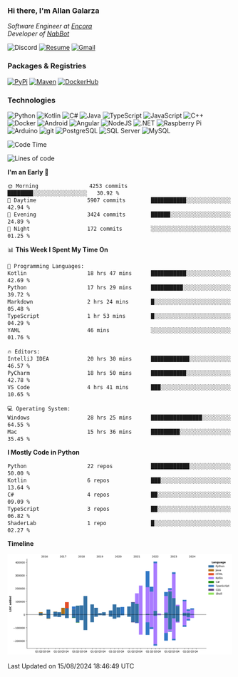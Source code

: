 ### Hi there, I'm Allan Galarza
*Software Engineer at [Encora](https://encora.com)*  
*Developer of [NabBot](https://nabbot.xyz)*

![Discord](https://img.shields.io/badge/galarzaa-5865F2?logo=discord&style=flat-square&logoColor=white)
[![Resume](https://img.shields.io/badge/Resume-000000?logo=github&style=flat-square&logoColor=white)](https://galarzaa90.github.io)
[![Gmail](https://img.shields.io/badge/Email-D14836?logo=gmail&style=flat-square&logoColor=white)](mailto:allan.galarza@gmail.com)

### Packages & Registries
[![PyPi](https://img.shields.io/badge/PyPi-3775A9?logo=pypi&style=flat-square&logoColor=white)](https://pypi.org/user/Galarzaa90/)
[![Maven](https://img.shields.io/badge/Maven-C71A36?logo=apache-maven&style=flat-square&logoColor=white)](https://central.sonatype.com/namespace/com.galarzaa)
[![DockerHub](https://img.shields.io/badge/DockerHub-2496ED?style=flat-square&logo=docker&logoColor=white)]([Docker-2496ED](https://hub.docker.com/u/galarzaa90))

### Technologies
![Python](https://img.shields.io/badge/Python-4B8BBE?style=flat-square&logo=python&logoColor=white)
![Kotlin](https://img.shields.io/badge/Kotlin-7F52FF?logo=kotlin&style=flat-square&logoColor=white)
![C#](https://img.shields.io/badge/C%23-690081?style=flat-square&logo=c-sharp&logoColor=white)
![Java](https://img.shields.io/badge/Java-007396?style=flat-square&logo=openjdk)
![TypeScript](https://img.shields.io/badge/TypeScript-3178C6?style=flat-square&logo=typescript&logoColor=white)
![JavaScript](https://img.shields.io/badge/JavaScript-F7DF1E?style=flat-square&logo=javascript&logoColor=white)
![C++](https://img.shields.io/badge/C%2B%2B-0180CD?style=flat-square&logo=c%2B%2B)
![Docker](https://img.shields.io/badge/Docker-2496ED?style=flat-square&logo=docker&logoColor=white)
![Android](https://img.shields.io/badge/Android-3DDC84?style=flat-square&logo=android&logoColor=white)
![Angular](https://img.shields.io/badge/Angular-DD0031?style=flat-square&logo=angular)
![NodeJS](https://img.shields.io/badge/NodeJS-3C873A?style=flat-square&logo=node.js&logoColor=white)
![.NET](https://img.shields.io/badge/.NET-690081?style=flat-square&logo=.net)
![Raspberry Pi](https://img.shields.io/badge/RaspberryPi-C41949?style=flat-square&logo=raspberry-pi)
![Arduino](https://img.shields.io/badge/Arduino-00979D?style=flat-square&logo=arduino&logoColor=white)
![git](https://img.shields.io/badge/git-F05133?style=flat-square&logo=git&logoColor=white)
![PostgreSQL](https://img.shields.io/badge/PostgreSQL-4169E1?style=flat-square&logo=postgresql&logoColor=white)
![SQL Server](https://img.shields.io/badge/SQL_Server-E02E28?style=flat-square&logo=microsoft-sql-server)
![MySQL](https://img.shields.io/badge/MySQL-00758F?style=flat-square&logo=mysql&logoColor=white)



<!--START_SECTION:waka-->
![Code Time](http://img.shields.io/badge/Code%20Time-10%2C775%20hrs%2014%20mins-blue)

![Lines of code](https://img.shields.io/badge/From%20Hello%20World%20I%27ve%20Written-3.5%20million%20lines%20of%20code-blue)

**I'm an Early 🐤** 

```text
🌞 Morning                4253 commits        ████████░░░░░░░░░░░░░░░░░   30.92 % 
🌆 Daytime                5907 commits        ███████████░░░░░░░░░░░░░░   42.94 % 
🌃 Evening                3424 commits        ██████░░░░░░░░░░░░░░░░░░░   24.89 % 
🌙 Night                  172 commits         ░░░░░░░░░░░░░░░░░░░░░░░░░   01.25 % 
```


📊 **This Week I Spent My Time On** 

```text
💬 Programming Languages: 
Kotlin                   18 hrs 47 mins      ███████████░░░░░░░░░░░░░░   42.69 % 
Python                   17 hrs 29 mins      ██████████░░░░░░░░░░░░░░░   39.72 % 
Markdown                 2 hrs 24 mins       █░░░░░░░░░░░░░░░░░░░░░░░░   05.48 % 
TypeScript               1 hr 53 mins        █░░░░░░░░░░░░░░░░░░░░░░░░   04.29 % 
YAML                     46 mins             ░░░░░░░░░░░░░░░░░░░░░░░░░   01.76 % 

🔥 Editors: 
IntelliJ IDEA            20 hrs 30 mins      ████████████░░░░░░░░░░░░░   46.57 % 
PyCharm                  18 hrs 50 mins      ███████████░░░░░░░░░░░░░░   42.78 % 
VS Code                  4 hrs 41 mins       ███░░░░░░░░░░░░░░░░░░░░░░   10.65 % 

💻 Operating System: 
Windows                  28 hrs 25 mins      ████████████████░░░░░░░░░   64.55 % 
Mac                      15 hrs 36 mins      █████████░░░░░░░░░░░░░░░░   35.45 % 
```

**I Mostly Code in Python** 

```text
Python                   22 repos            ████████████░░░░░░░░░░░░░   50.00 % 
Kotlin                   6 repos             ███░░░░░░░░░░░░░░░░░░░░░░   13.64 % 
C#                       4 repos             ██░░░░░░░░░░░░░░░░░░░░░░░   09.09 % 
TypeScript               3 repos             ██░░░░░░░░░░░░░░░░░░░░░░░   06.82 % 
ShaderLab                1 repo              █░░░░░░░░░░░░░░░░░░░░░░░░   02.27 % 
```



**Timeline**

![Lines of Code chart](https://raw.githubusercontent.com/Galarzaa90/Galarzaa90/main/assets/bar_graph.png)


 Last Updated on 15/08/2024 18:46:49 UTC
<!--END_SECTION:waka-->
